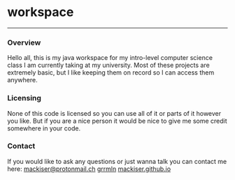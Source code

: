 # workspace
---

### Overview
Hello all, this is my java workspace for my intro-level computer science class I am currently taking at my university. Most of these projects are extremely basic, but I like keeping them on record so I can access them anywhere.

### Licensing
None of this code is licensed so you can use all of it or parts of it however you like. But if you are a nice person it would be nice to give me some credit somewhere in your code.

### Contact
If you would like to ask any questions or just wanna talk you can contact me here:
[mackiser@protonmail.ch](mailto:mackiser@protonmail.ch)
[grrmln](http://twitter.com/grrmln)
[mackiser.github.io](http://mackiser.github.io)
